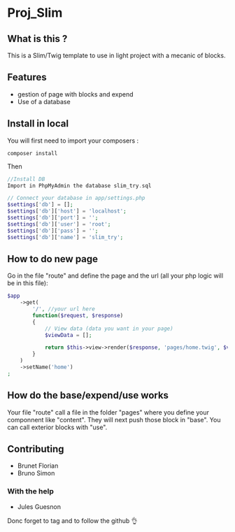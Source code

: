# Proj_Slim



## What is this ?
This is a Slim/Twig template to use in light project with a mecanic of blocks.

## Features

* gestion of page with blocks and expend
* Use of a database

## Install in local

You will first need to import your composers :
```
composer install
```

Then
```php
//Install DB
Import in PhpMyAdmin the database slim_try.sql

// Connect your database in app/settings.php 
$settings['db'] = [];
$settings['db']['host'] = 'localhost';
$settings['db']['port'] = '';
$settings['db']['user'] = 'root';
$settings['db']['pass'] = '';
$settings['db']['name'] = 'slim_try';
```



## How to do new page

Go in the file "route" and define the page and the url (all your php logic will be in this file):

```php
$app
    ->get(
        '/', //your url here
        function($request, $response)
        {
            // View data (data you want in your page)
            $viewData = [];

            return $this->view->render($response, 'pages/home.twig', $viewData); //the file page you will use for the front
        }
    )
    ->setName('home')
;
```

## How do the base/expend/use works

Your file "route" call a file in the folder "pages" where you define your componnent like "content". They will next push those block in "base". You can call exterior blocks with "use".



## Contributing
* Brunet Florian
* Bruno Simon

### With the help
* Jules Guesnon


Donc forget to tag and to follow the github :ok_hand:
